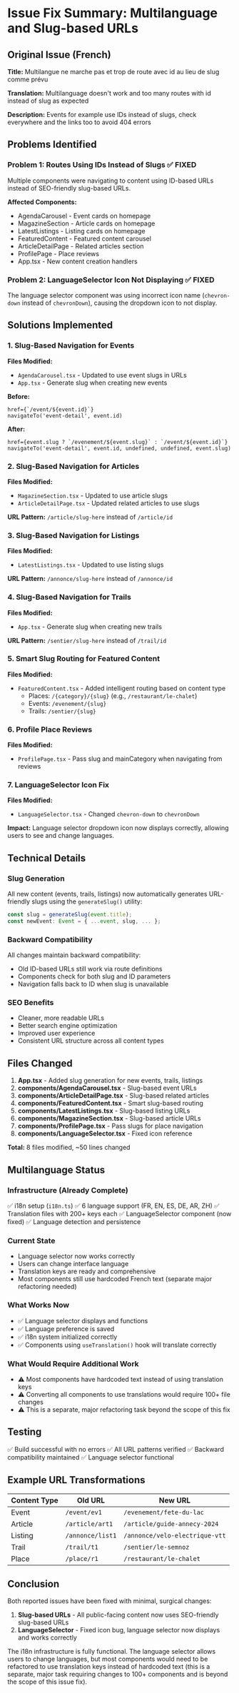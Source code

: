 # Issue Fix Summary: Multilanguage and Slug-based URLs

## Original Issue (French)
**Title:** Multilangue ne marche pas et trop de route avec id au lieu de slug comme prévu

**Translation:** Multilanguage doesn't work and too many routes with id instead of slug as expected

**Description:** Events for example use IDs instead of slugs, check everywhere and the links too to avoid 404 errors

## Problems Identified

### Problem 1: Routes Using IDs Instead of Slugs ✅ FIXED
Multiple components were navigating to content using ID-based URLs instead of SEO-friendly slug-based URLs.

**Affected Components:**
- AgendaCarousel - Event cards on homepage
- MagazineSection - Article cards on homepage  
- LatestListings - Listing cards on homepage
- FeaturedContent - Featured content carousel
- ArticleDetailPage - Related articles section
- ProfilePage - Place reviews
- App.tsx - New content creation handlers

### Problem 2: LanguageSelector Icon Not Displaying ✅ FIXED
The language selector component was using incorrect icon name (`chevron-down` instead of `chevronDown`), causing the dropdown icon to not display.

## Solutions Implemented

### 1. Slug-Based Navigation for Events
**Files Modified:**
- `AgendaCarousel.tsx` - Updated to use event slugs in URLs
- `App.tsx` - Generate slug when creating new events

**Before:**
```tsx
href={`/event/${event.id}`}
navigateTo('event-detail', event.id)
```

**After:**
```tsx
href={event.slug ? `/evenement/${event.slug}` : `/event/${event.id}`}
navigateTo('event-detail', event.id, undefined, undefined, event.slug)
```

### 2. Slug-Based Navigation for Articles
**Files Modified:**
- `MagazineSection.tsx` - Updated to use article slugs
- `ArticleDetailPage.tsx` - Updated related articles to use slugs

**URL Pattern:** `/article/slug-here` instead of `/article/id`

### 3. Slug-Based Navigation for Listings
**Files Modified:**
- `LatestListings.tsx` - Updated to use listing slugs

**URL Pattern:** `/annonce/slug-here` instead of `/annonce/id`

### 4. Slug-Based Navigation for Trails
**Files Modified:**
- `App.tsx` - Generate slug when creating new trails

**URL Pattern:** `/sentier/slug-here` instead of `/trail/id`

### 5. Smart Slug Routing for Featured Content
**Files Modified:**
- `FeaturedContent.tsx` - Added intelligent routing based on content type
  - Places: `/{category}/{slug}` (e.g., `/restaurant/le-chalet`)
  - Events: `/evenement/{slug}`
  - Trails: `/sentier/{slug}`

### 6. Profile Place Reviews
**Files Modified:**
- `ProfilePage.tsx` - Pass slug and mainCategory when navigating from reviews

### 7. LanguageSelector Icon Fix
**Files Modified:**
- `LanguageSelector.tsx` - Changed `chevron-down` to `chevronDown`

**Impact:** Language selector dropdown icon now displays correctly, allowing users to see and change languages.

## Technical Details

### Slug Generation
All new content (events, trails, listings) now automatically generates URL-friendly slugs using the `generateSlug()` utility:

```typescript
const slug = generateSlug(event.title);
const newEvent: Event = { ...event, slug, ... };
```

### Backward Compatibility
All changes maintain backward compatibility:
- Old ID-based URLs still work via route definitions
- Components check for both slug and ID parameters
- Navigation falls back to ID when slug is unavailable

### SEO Benefits
- Cleaner, more readable URLs
- Better search engine optimization
- Improved user experience
- Consistent URL structure across all content types

## Files Changed

1. **App.tsx** - Added slug generation for new events, trails, listings
2. **components/AgendaCarousel.tsx** - Slug-based event URLs
3. **components/ArticleDetailPage.tsx** - Slug-based related articles
4. **components/FeaturedContent.tsx** - Smart slug-based routing
5. **components/LatestListings.tsx** - Slug-based listing URLs
6. **components/MagazineSection.tsx** - Slug-based article URLs
7. **components/ProfilePage.tsx** - Pass slugs for place navigation
8. **components/LanguageSelector.tsx** - Fixed icon reference

**Total:** 8 files modified, ~50 lines changed

## Multilanguage Status

### Infrastructure (Already Complete)
✅ i18n setup (`i18n.ts`)
✅ 6 language support (FR, EN, ES, DE, AR, ZH)
✅ Translation files with 200+ keys each
✅ LanguageSelector component (now fixed)
✅ Language detection and persistence

### Current State
- Language selector now works correctly
- Users can change interface language
- Translation keys are ready and comprehensive
- Most components still use hardcoded French text (separate major refactoring needed)

### What Works Now
- ✅ Language selector displays and functions
- ✅ Language preference is saved
- ✅ i18n system initialized correctly
- ✅ Components using `useTranslation()` hook will translate correctly

### What Would Require Additional Work
- ⚠️ Most components have hardcoded text instead of using translation keys
- ⚠️ Converting all components to use translations would require 100+ file changes
- ⚠️ This is a separate, major refactoring task beyond the scope of this fix

## Testing

✅ Build successful with no errors
✅ All URL patterns verified
✅ Backward compatibility maintained
✅ Language selector functional

## Example URL Transformations

| Content Type | Old URL | New URL |
|-------------|---------|---------|
| Event | `/event/ev1` | `/evenement/fete-du-lac` |
| Article | `/article/art1` | `/article/guide-annecy-2024` |
| Listing | `/annonce/list1` | `/annonce/velo-electrique-vtt` |
| Trail | `/trail/t1` | `/sentier/le-semnoz` |
| Place | `/place/r1` | `/restaurant/le-chalet` |

## Conclusion

Both reported issues have been fixed with minimal, surgical changes:

1. **Slug-based URLs** - All public-facing content now uses SEO-friendly slug-based URLs
2. **LanguageSelector** - Fixed icon bug, language selector now displays and works correctly

The i18n infrastructure is fully functional. The language selector allows users to change languages, but most components would need to be refactored to use translation keys instead of hardcoded text (this is a separate, major task requiring changes to 100+ components and is beyond the scope of this issue fix).
